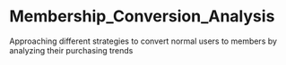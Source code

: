 # Membership_Conversion_Analysis
Approaching different strategies to convert normal users to members by analyzing their purchasing trends
